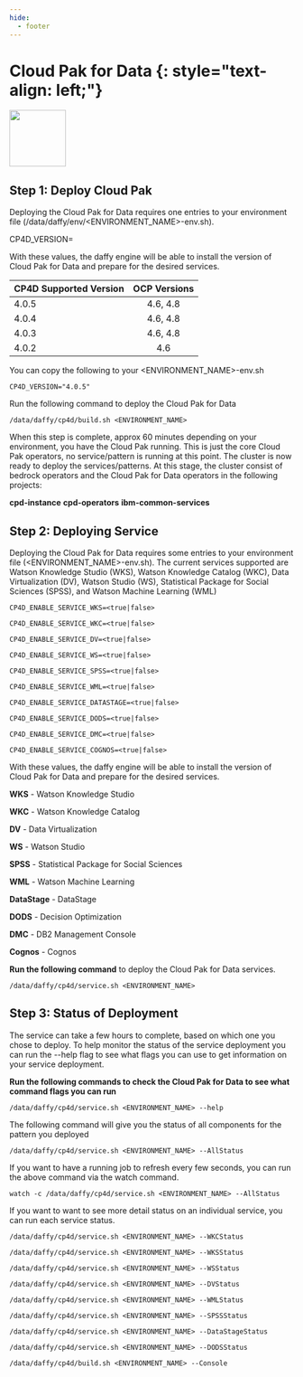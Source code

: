 ```yaml
---
hide:
  - footer
---
```


Cloud Pak for Data {: style="text-align: left;"}
===============
<img src='../images/data.png'
       style="width:100px;height:100px;"/>

## Step 1: Deploy Cloud Pak

Deploying the Cloud Pak for Data requires one entries to your environment file (/data/daffy/env/<ENVIRONMENT_NAME>-env.sh).

CP4D_VERSION=<version>     

With these values, the daffy engine will be able to install the version of Cloud Pak for Data and prepare for the desired services.

| CP4D Supported Version    | OCP Versions |
| :---      |    :----:     |  
| 4.0.5     | 4.6, 4.8      |
| 4.0.4     | 4.6, 4.8      |
| 4.0.3     | 4.6, 4.8      |
| 4.0.2     | 4.6           |


You can copy the following to your <ENVIRONMENT_NAME>-env.sh

```
CP4D_VERSION="4.0.5"
```
Run the following command to deploy the Cloud Pak for Data

```
/data/daffy/cp4d/build.sh <ENVIRONMENT_NAME>
```
When this step is complete, approx 60 minutes depending on your environment, you have the Cloud Pak running. This is just the core Cloud Pak operators, no service/pattern is running at this point. The cluster is now ready to deploy the services/patterns.  At this stage, the cluster consist of bedrock operators and the Cloud Pak for Data operators in the following projects:

**cpd-instance**
**cpd-operators**
**ibm-common-services**

## Step 2: Deploying Service

Deploying the Cloud Pak for Data requires some entries to your environment file (<ENVIRONMENT_NAME>-env.sh). The current services supported are Watson Knowledge Studio (WKS), Watson Knowledge Catalog (WKC), Data Virtualization (DV), Watson Studio (WS), Statistical Package for Social Sciences (SPSS), and Watson Machine Learning (WML)

```
CP4D_ENABLE_SERVICE_WKS=<true|false>

CP4D_ENABLE_SERVICE_WKC=<true|false>

CP4D_ENABLE_SERVICE_DV=<true|false>

CP4D_ENABLE_SERVICE_WS=<true|false>

CP4D_ENABLE_SERVICE_SPSS=<true|false>

CP4D_ENABLE_SERVICE_WML=<true|false>

CP4D_ENABLE_SERVICE_DATASTAGE=<true|false>

CP4D_ENABLE_SERVICE_DODS=<true|false>

CP4D_ENABLE_SERVICE_DMC=<true|false>

CP4D_ENABLE_SERVICE_COGNOS=<true|false>
```

With these values, the daffy engine will be able to install the version of Cloud Pak for Data and prepare for the desired services.

**WKS** - Watson Knowledge Studio

**WKC** - Watson Knowledge Catalog

**DV** - Data Virtualization

**WS** - Watson Studio

**SPSS** - Statistical Package for Social Sciences

**WML** - Watson Machine Learning

**DataStage** - DataStage

**DODS** - Decision Optimization

**DMC** - DB2 Management Console

**Cognos** - Cognos

**Run the following command** to deploy the Cloud Pak for Data services.

```
/data/daffy/cp4d/service.sh <ENVIRONMENT_NAME>
```
## Step 3: Status of Deployment
The service can take a few hours to complete, based on which one you chose to deploy. To help monitor the status of the service deployment you can run the --help flag to see what flags you can use to get information on your service deployment.

**Run the following commands to check the Cloud Pak for Data to see what command flags you can run**
```
/data/daffy/cp4d/service.sh <ENVIRONMENT_NAME> --help
```
The following command will give you the status of all components for the pattern you deployed

```
/data/daffy/cp4d/service.sh <ENVIRONMENT_NAME> --AllStatus
```

If you want to have a running job to refresh every few seconds,  you can run the above command via the watch command.

```
watch -c /data/daffy/cp4d/service.sh <ENVIRONMENT_NAME> --AllStatus
```
If you want to want to see more detail status on an individual service, you can run each service status.

```
/data/daffy/cp4d/service.sh <ENVIRONMENT_NAME> --WKCStatus
```
```
/data/daffy/cp4d/service.sh <ENVIRONMENT_NAME> --WKSStatus
```
```
/data/daffy/cp4d/service.sh <ENVIRONMENT_NAME> --WSStatus
```
```
/data/daffy/cp4d/service.sh <ENVIRONMENT_NAME> --DVStatus
```

```
/data/daffy/cp4d/service.sh <ENVIRONMENT_NAME> --WMLStatus
```
```
/data/daffy/cp4d/service.sh <ENVIRONMENT_NAME> --SPSSStatus
```
```
/data/daffy/cp4d/service.sh <ENVIRONMENT_NAME> --DataStageStatus
```
```
/data/daffy/cp4d/service.sh <ENVIRONMENT_NAME> --DODSStatus
```
```
/data/daffy/cp4d/build.sh <ENVIRONMENT_NAME> --Console
```
